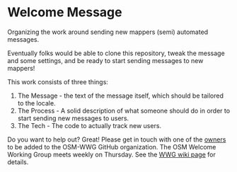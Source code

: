 Welcome Message
===============

Organizing the work around sending new mappers (semi) automated messages. 

Eventually folks would be able to clone this repository, tweak the message and some settings, and be ready to start sending messages to new mappers!

This work consists of three things:

1) The Message - the text of the message itself, which should be tailored to the locale.
2) The Process - A solid description of what someone should do in order to start sending new messages to users. 
3) The Tech - The code to actually track new users.

Do you want to help out? Great! Please get in touch with one of the [owners](https://github.com/organizations/osm-wwg/teams/359760) to be added to the OSM-WWG GitHub organization. 
The OSM Welcome Working Group meets weekly on Thursday. See the [WWG wiki page](https://wiki.openstreetmap.org/wiki/User:Mvexel/Welcome_Working_Group) for details. 
